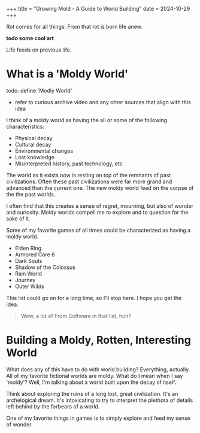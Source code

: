 +++
title = "Growing Mold - A Guide to World Building"
date = 2024-10-29
+++

Rot comes for all things. From that rot is born life anew.

**todo some cool art**

Life feeds on previous life.

# What is a 'Moldy World'

todo: define 'Modly World'
  - refer to curious archive video and any other sources that align with this idea

I think of a moldy world as having the all or some of the following characteristics:

- Physical decay
- Cultural decay
- Environmental changes
- Lost knowledge
- Misinterpreted history, past technology, etc

The world as it exists now is resting on top of the remnants of past civilizations.
Often these past civilizations were far more grand and advanced than the current one.
The new moldy world feed on the corpse of the the past worlds.

I often find that this creates a sense of regret, mourning, but also of wonder and curiosity.
Moldy worlds compell me to explore and to question for the sake of it.

Some of my favorite games of all times could be characterized as having a moldy world.

- Elden Ring
- Armored Core 6
- Dark Souls
- Shadow of the Colossus
- Rain World
- Journey
- Outer Wilds

This list could go on for a long time, so I'll stop here. I hope you get the idea.

> Wow, a lot of From Software in that list, huh?

# Building a Moldy, Rotten, Interesting World

What does any of this have to do with world building?
Everything, actually. All of my favorite fictional worlds are moldy.
What do I mean when I say 'moldy'? Well, I'm talking about a world built upon the decay of itself.

Think about exploring the ruins of a long lost, great civilization. It's an archelogical dream.
It's intoxicating to try to interpret the plethora of details left behind by the forbears of a world.

One of my favorite things in games is to simply explore and feed my sense of wonder.

